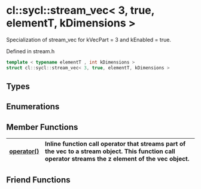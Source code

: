 # cl::sycl::stream_vec< 3, true, elementT, kDimensions >

Specialization of stream_vec for kVecPart = 3 and kEnabled = true. 

Defined in stream.h

```cpp
template < typename elementT , int kDimensions >
struct cl::sycl::stream_vec< 3, true, elementT, kDimensions >
```

## Types

## Enumerations

## Member Functions

| [operator()](./functions/operator()/README.md) | Inline function call operator that streams part of the vec to a stream object. This function call operator streams the z element of the vec object.  |
| :--- | :--- |


## Friend Functions

